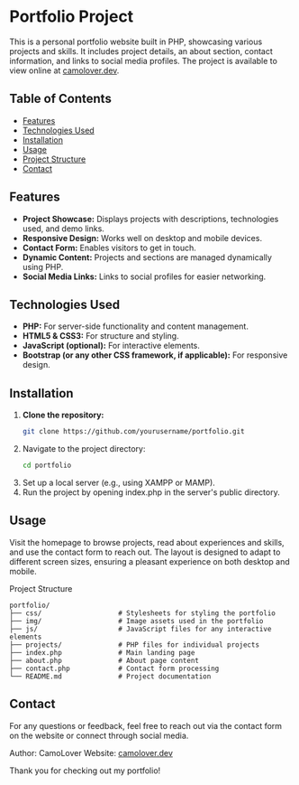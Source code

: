 # Portfolio Project

This is a personal portfolio website built in PHP, showcasing various projects and skills. It includes project details, an about section, contact information, and links to social media profiles. The project is available to view online at [camolover.dev](https://camolover.dev/APP/portfolio/).

## Table of Contents
- [Features](#features)
- [Technologies Used](#technologies-used)
- [Installation](#installation)
- [Usage](#usage)
- [Project Structure](#project-structure)
- [Contact](#contact)

## Features
- **Project Showcase:** Displays projects with descriptions, technologies used, and demo links.
- **Responsive Design:** Works well on desktop and mobile devices.
- **Contact Form:** Enables visitors to get in touch.
- **Dynamic Content:** Projects and sections are managed dynamically using PHP.
- **Social Media Links:** Links to social profiles for easier networking.

## Technologies Used
- **PHP:** For server-side functionality and content management.
- **HTML5 & CSS3:** For structure and styling.
- **JavaScript (optional):** For interactive elements.
- **Bootstrap (or any other CSS framework, if applicable):** For responsive design.
  
## Installation
1. **Clone the repository:**
   ```bash
   git clone https://github.com/yourusername/portfolio.git
   ```
2. Navigate to the project directory:
    ```bash
    cd portfolio
    ```
3. Set up a local server (e.g., using XAMPP or MAMP).
4. Run the project by opening index.php in the server's public directory.

## Usage
Visit the homepage to browse projects, read about experiences and skills, and use the contact form to reach out. The layout is designed to adapt to different screen sizes, ensuring a pleasant experience on both desktop and mobile.

Project Structure
```plaintext
portfolio/
├── css/                   # Stylesheets for styling the portfolio
├── img/                   # Image assets used in the portfolio
├── js/                    # JavaScript files for any interactive elements
├── projects/              # PHP files for individual projects
├── index.php              # Main landing page
├── about.php              # About page content
├── contact.php            # Contact form processing
└── README.md              # Project documentation
```

## Contact
For any questions or feedback, feel free to reach out via the contact form on the website or connect through social media.

Author: CamoLover
Website: [camolover.dev](https://camolover.dev)

Thank you for checking out my portfolio!
